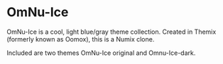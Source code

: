 # OmNu-Ice
OmNu-Ice is a cool, light blue/gray theme collection. Created in Themix (formerly known as Oomox), this is a Numix clone.

Included are two themes OmNu-Ice original and Omnu-Ice-dark.
